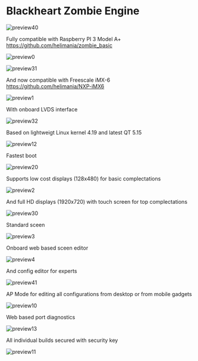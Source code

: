 # Blackheart Zombie Engine

![preview40](https://github.com/helimania/Blackheart-Zombie/blob/master/img/40.jpg)

Fully compatible with Raspberry PI 3 Model A+ https://github.com/helimania/zombie_basic

![preview0](https://github.com/helimania/Blackheart-Zombie/blob/master/img/0.jpg)

![preview31](https://github.com/helimania/Blackheart-Zombie/blob/master/img/31.jpg)

And now compatible with Freescale iMX-6 https://github.com/helimania/NXP-iMX6

![preview1](https://github.com/helimania/Blackheart-Zombie/blob/master/img/2.jpg)

With onboard LVDS interface

![preview32](https://github.com/helimania/Blackheart-Zombie/blob/master/img/32.jpg)

Based on lightweigt Linux kernel 4.19 and latest QT 5.15

![preview12](https://github.com/helimania/Blackheart-Zombie/blob/master/img/12.jpg)

Fastest boot

![preview20](https://github.com/helimania/Blackheart-Zombie/blob/master/img/20.png)

Supports low cost displays (128x480) for basic complectations

![preview2](https://github.com/helimania/Blackheart-Zombie/blob/master/img/1.jpg)

And full HD displays (1920x720) with touch screen for top complectations

![preview30](https://github.com/helimania/Blackheart-Zombie/blob/master/img/30.jpg)

Standard sceen 

![preview3](https://github.com/helimania/Blackheart-Zombie/blob/master/img/3.jpg)

Onboard web based sceen editor

![preview4](https://github.com/helimania/Blackheart-Zombie/blob/master/img/4.jpg)

And config editor for experts

![preview41](https://github.com/helimania/Blackheart-Zombie/blob/master/img/41.jpg)

AP Mode for editing all configurations from desktop or from mobile gadgets

![preview10](https://github.com/helimania/Blackheart-Zombie/blob/master/img/10.jpg)

Web based port diagnostics

![preview13](https://github.com/helimania/Blackheart-Zombie/blob/master/img/13.jpg)

All individual builds secured with security key

![preview11](https://github.com/helimania/Blackheart-Zombie/blob/master/img/11.jpg)
